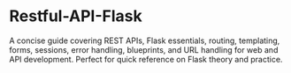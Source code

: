 # Restful-API-Flask
A concise guide covering REST APIs, Flask essentials, routing, templating, forms, sessions, error handling, blueprints, and URL handling for web and API development. Perfect for quick reference on Flask theory and practice.
